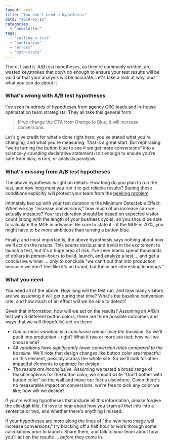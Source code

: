```yaml
---
layout: post
title: "You don't need a hypothesis"
date: "2019-05-16"
categories: 
  - "newsletter"
tags: 
  - "calling-a-test"
  - "contrarian"
  - "errors"
  - "math-stats"
---
```


There, I said it. A/B test hypotheses, as they're commonly written, are wasted keystrokes that don't do enough to ensure your test results will be valid or that your analysis will be accurate. Let's take a look at why, and what you can do about it

### What's wrong with A/B test hypotheses

I've seen hundreds of hypotheses from agency CRO leads and in-house optimization team strategists. They all take this general form:

> If we change the CTA from Orange to Blue, it will increase conversions.

Let's give credit for what's done right here: you've stated what you're changing, and what you're measuring. That is a great start. But rephrasing "we're turning the button blue to see if we get more conversions" into a science-y sounding declarative statement isn't enough to ensure you're safe from bias, errors, or analysis paralysis.

### What's missing from A/B test hypotheses

The above hypothesis is light on details. How long do you plan to run the test, and how long _must_ you run it to get reliable results? Stating these conditions explicitly will protect your team from the [peeking problem](/the-peeking-problem/).

Intimately tied up with your test duration is the Minimum Detectable Effect. When we say "increase conversions," how much of an increase can we actually measure? Your test duration should be based on expected visitor count (along with the length of your business cycle), so you should be able to calculate the MDE in advance. Be sure to state it - if the MDE is 70%, you might have to be more ambitious than turning a button blue.

Finally, and most importantly, the above hypothesis says nothing about how we'll act on the results. This seems obvious and trivial in the excitement to launch a test, but it's a huge area of risk. I've seen teams spend thousands of dollars in person-hours to build, launch, and analyze a test ... and get a conclusive winner ... only to conclude "we can't put that into production because we don't feel like it's on brand, but these are interesting learnings."

### What you need

You need all of the above. How long will the test run, and how many visitors are we assuming it will get during that time? What's the baseline conversion rate, and how much of an effect will we be able to detect?

Given that information, how will we act on the results? Assuming an A/B/n test with 8 different button colors, there are three possible outcomes and ways that we will (hopefully) act on them:

- _One or more variation is a conclusive winner over the baseline._ So we'll put it into production - right? What if two or more are tied; how will we choose one?
- _All variations have significantly lower conversion rates compared to the baseline._ We'll note that design changes like button color are impactful on this element, possibly across the whole site. So we'll look for other impactful elements to optimize for design.
- _The results are inconclusive._ Assuming we tested a broad range of feasible options for the button color, we should write "Don't bother with button color" on the wall and move our focus elsewhere. Given there's no measurable impact on conversions, we're free to pick any color we like; how will we decide?

If you're writing hypotheses that include all this information, please forgive the clickbait title. I'd love to hear about how you cram all that info into a sentence or two, and whether there's anything I missed.

If your hypotheses are more along the lines of "the new hero image will increase conversions," try blocking off a half hour to work through some calculations prior to launch. Share them, and talk to your team about how you'll act on the results ... _before_ they come in.
